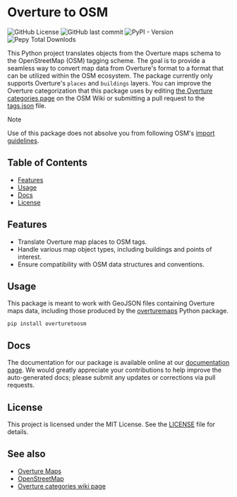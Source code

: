 # Overture to OSM

![GitHub License](https://img.shields.io/github/license/whubsch/overturetoosm)
![GitHub last commit](https://img.shields.io/github/last-commit/whubsch/overturetoosm)
![PyPI - Version](https://img.shields.io/pypi/v/overturetoosm)
![Pepy Total Downlods](https://img.shields.io/pepy/dt/overturetoosm)

This Python project translates objects from the Overture maps schema to the OpenStreetMap (OSM) tagging scheme. The goal is to provide a seamless way to convert map data from Overture's format to a format that can be utilized within the OSM ecosystem. The package currently only supports Overture's `places` and `buildings` layers. You can improve the Overture categorization that this package uses by editing [the Overture categories page](https://wiki.openstreetmap.org/wiki/Overture_categories) on the OSM Wiki or submitting a pull request to the [tags.json](https://github.com/whubsch/overturetoosm/blob/main/scripts/tags.json) file.

> [!NOTE]
> Use of this package does not absolve you from following OSM's [import guidelines](https://wiki.openstreetmap.org/wiki/Import/Guidelines).

## Table of Contents

- [Features](#features)
- [Usage](#usage)
- [Docs](#docs)
- [License](#license)

## Features

- Translate Overture map places to OSM tags.
- Handle various map object types, including buildings and points of interest.
- Ensure compatibility with OSM data structures and conventions.

## Usage

This package is meant to work with GeoJSON files containing Overture maps data, including those produced by the [overturemaps](https://pypi.org/project/overturemaps/) Python package.

```console
pip install overturetoosm
```

## Docs

The documentation for our package is available online at our [documentation page](https://whubsch.github.io/overturetoosm/index.html). We would greatly appreciate your contributions to help improve the auto-generated docs; please submit any updates or corrections via pull requests.

## License

This project is licensed under the MIT License. See the [LICENSE](https://github.com/whubsch/overturetoosm/blob/main/LICENSE.txt) file for details.

## See also

- [Overture Maps](https://docs.overturemaps.org/schema/)
- [OpenStreetMap](https://www.openstreetmap.org/)
- [Overture categories wiki page](https://wiki.openstreetmap.org/wiki/Overture_categories)
